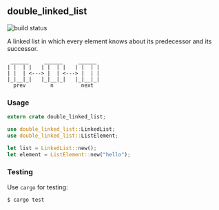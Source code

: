 ## double_linked_list

![build status](https://api.travis-ci.org/ffflorian/double_linked_list.svg?branch=master)

A linked list in which every element knows about its predecessor and its successor.
```
 ______     ______     ______
| |  | |   | |  | |   | |  | |
| |  | <---> |  | <---> |  | |
|_|__|_|   |_|__|_|   |_|__|_|
  prev        n         next
```

### Usage

```rust
extern crate double_linked_list;

use double_linked_list::LinkedList;
use double_linked_list::ListElement;

let list = LinkedList::new();
let element = ListElement::new("hello");
```

### Testing

Use `cargo` for testing:
```bash
$ cargo test
```

